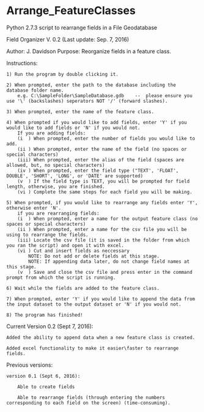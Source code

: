 # Arrange_FeatureClasses
Python 2.7.3 script to rearrange fields in a File Geodatabase

Field Organizer V. 0.2 (Last update: Sep. 7, 2016)

Author: J. Davidson
Purpose: Reorganize fields in a feature class.

Instructions:

	1) Run the program by double clicking it.

	2) When prompted, enter the path to the database including the database folder name.
		e.g. C:\SampleFolder\SampleDatabase.gdb    --  please ensure you use '\' (backslashes) seperators NOT '/' (forward slashes).

	3) When prompted, enter the name of the feature class.

	4) When prompted if you would like to add fields, enter 'Y' if you would like to add fields or 'N' if you would not.
		If you are adding fields:
		(i  ) When prompted, enter the number of fields you would like to add.
		(ii ) When prompted, enter the name of the field (no spaces or special characters)
		(iii) When prompted, enter the alias of the field (spaces are allowed, but, no special characters)
		(iv ) When prompted, enter the field type ("TEXT', 'FLOAT', DOUBLE', 'SHORT', 'LONG', or 'DATE' are supported)
		(v  ) If the field type is TEXT, you will be prompted for field length, otherwise, you are finished.
		(vi ) Complete the same steps for each field you will be making.

	5) When prompted, if you would like to rearrange any fields enter 'Y', otherwise enter 'N'.
		if you are rearranging fields:
		(i  ) When prompted, enter a name for the output feature class (no spaces or special characters)
		(ii ) When prompted, enter a name for the csv file you will be using to rearrange the fields.
		(iii) Locate the csv file (it is saved in the folder from which you ran the script) and open it with excel.
		(vi ) Cut and insert fields as neccessary
			NOTE: Do not add or delete fields at this stage.
			NOTE: If appending data later, do not change field names at this stage.
		(v  ) Save and close the csv file and press enter in the command prompt from which the script is running.
	
	6) Wait while the fields are added to the feature class.

	7) When prompted, enter 'Y' if you would like to append the data from the input dataset to the output dataset or 'N' if you would not.

	8) The program has finished!

Current Version 0.2 (Sept 7, 2016):

	Added the ability to append data when a new feature class is created.
	
	Added excel functionality to make it easier\faster to rearrange fields.

Previous versions:

	version 0.1 (Sept 6, 2016):

		Able to create fields
	
		Able to rearrange fields (through entering the numbers corresponding to each field on the screen) (time-consuming).

